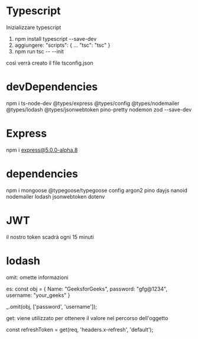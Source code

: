 # Typescript
Inizializzare typescript
1.  npm install typescript --save-dev
2.  aggiungere: 
    "scripts": {
      ...
      "tsc": "tsc"
    }
3.  npm run tsc -- --init 

così verrà creato il file tsconfig.json

# devDependencies
npm i ts-node-dev @types/express @types/config @types/nodemailer @types/lodash @types/jsonwebtoken pino-pretty nodemon zod --save-dev

# Express
npm i express@5.0.0-alpha.8

# dependencies
npm i mongoose @typegoose/typegoose config argon2 pino dayjs nanoid nodemailer lodash jsonwebtoken dotenv


# JWT
il nostro token scadrà ogni 15 minuti


# lodash
omit: omette informazioni

es:
const obj = { 
    Name: "GeeksforGeeks", 
    password: "gfg@1234", 
    username: "your_geeks"
  }
<!-- omette le info di password e username-->
_.omit(obj, ['password', 'username']);


get: viene utilizzato per ottenere il valore nel percorso dell'oggetto
<!-- ritorna il valore di headers.x-refresh se esiste, altrimenti ritorna default -->
const refreshToken = get(req, 'headers.x-refresh', 'default');
